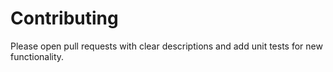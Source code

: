 # Contributing

Please open pull requests with clear descriptions and add unit tests for new functionality.
